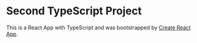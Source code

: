 # Second TypeScript Project

This is a React App with TypeScript and was bootstrapped by [Create React App](https://github.com/facebookincubator/create-react-app).